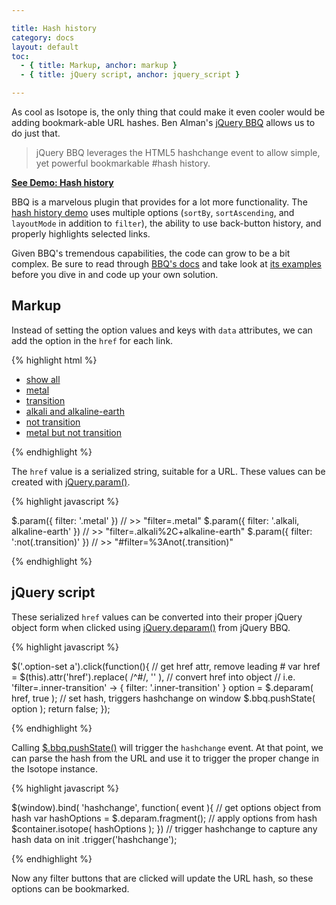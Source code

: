```yaml
---

title: Hash history
category: docs
layout: default
toc:
  - { title: Markup, anchor: markup }
  - { title: jQuery script, anchor: jquery_script }

---
```


As cool as Isotope is, the only thing that could make it even cooler would be adding bookmark-able URL hashes. Ben Alman's [jQuery BBQ](http://benalman.com/projects/jquery-bbq-plugin/) allows us to do just that.

> jQuery BBQ leverages the HTML5 hashchange event to allow simple, yet powerful bookmarkable #hash history.

[**See Demo: Hash history**](../demos/hash-history.html)

BBQ is a marvelous plugin that provides for a lot more functionality. The [hash history demo](../demos/hash-history.html) uses multiple options (`sortBy`, `sortAscending`, and `layoutMode` in addition to `filter`), the ability to use back-button history, and properly highlights selected links.

Given BBQ's tremendous capabilities, the code can grow to be a bit complex. Be sure to read through [BBQ's docs](http://benalman.com/code/projects/jquery-bbq/docs/files/jquery-ba-bbq-js.html) and take look at [its examples](http://benalman.com/code/projects/jquery-bbq/examples/) before you dive in and code up your own solution.

## Markup

Instead of setting the option values and keys with `data` attributes, we can add the option in the `href` for each link.

{% highlight html %}

<ul class="option-set">
  <li><a href="#filter=*" class="selected">show all</a></li>
  <li><a href="#filter=.metal">metal</a></li>
  <li><a href="#filter=.transition">transition</a></li>
  <li><a href="#filter=.alkali%2C+.alkaline-earth">alkali and alkaline-earth</a></li>
  <li><a href="#filter=%3Anot(.transition)">not transition</a></li>
  <li><a href="#filter=.metal%3Anot(.transition)">metal but not transition</a></li>
</ul>

{% endhighlight %}

The `href` value is a serialized string, suitable for a URL. These values can be created with [jQuery.param()](http://api.jquery.com/jQuery.param/).

{% highlight javascript %}

$.param({ filter: '.metal' })
// >> "filter=.metal"
$.param({ filter: '.alkali, alkaline-earth' })
// >> "filter=.alkali%2C+alkaline-earth"
$.param({ filter: ':not(.transition)' })
// >> "#filter=%3Anot(.transition)"

{% endhighlight %}

## jQuery script

These serialized `href` values can be converted into their proper jQuery object form when clicked using  [jQuery.deparam()](http://benalman.com/code/projects/jquery-bbq/docs/files/jquery-ba-bbq-js.html#jQuery.deparam) from jQuery BBQ.

{% highlight javascript %}

$('.option-set a').click(function(){
      // get href attr, remove leading #
  var href = $(this).attr('href').replace( /^#/, '' ),
      // convert href into object
      // i.e. 'filter=.inner-transition' -> { filter: '.inner-transition' }
      option = $.deparam( href, true );
  // set hash, triggers hashchange on window
  $.bbq.pushState( option );
  return false;
});

{% endhighlight %}

Calling [$.bbq.pushState()](http://benalman.com/code/projects/jquery-bbq/docs/files/jquery-ba-bbq-js.html#jQuery.bbq.pushState) will trigger the `hashchange` event. At that point, we can parse the hash from the URL and use it to trigger the proper change in the Isotope instance.

{% highlight javascript %}

$(window).bind( 'hashchange', function( event ){
  // get options object from hash
  var hashOptions = $.deparam.fragment();
  // apply options from hash
  $container.isotope( hashOptions );
})
  // trigger hashchange to capture any hash data on init
  .trigger('hashchange');

{% endhighlight %}

Now any filter buttons that are clicked will update the URL hash, so these options can be bookmarked.
